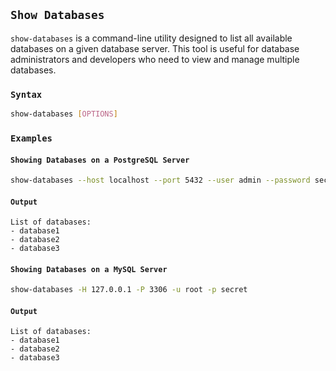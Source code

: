 ## `Show Databases`

`show-databases` is a command-line utility designed to list all available databases on a given database server. This tool is useful for database administrators and developers who need to view and manage multiple databases.

### `Syntax`

```bash
show-databases [OPTIONS]
```

### `Examples`

#### `Showing Databases on a PostgreSQL Server`

```bash
show-databases --host localhost --port 5432 --user admin --password secret
```

#### `Output`

```
List of databases:
- database1
- database2
- database3
```

#### `Showing Databases on a MySQL Server`

```bash
show-databases -H 127.0.0.1 -P 3306 -u root -p secret
```

#### `Output`

```
List of databases:
- database1
- database2
- database3
```